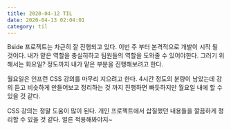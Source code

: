 ```yaml
---
title: 2020-04-12 TIL
date: 2020-04-13 02:04:01
category: til
---
```


Bside 프로젝트는 차근히 잘 진행되고 있다. 이번 주 부터 본격적으로 개발이 시작 될 것이다. 내가 맡은 역할을 충실히하고 팀원들의 역할을 도와줄 수 있어야한다. 그러기 위해서는 화요일? 정도까지 내가 맡은 부분을 진행해보려고 한다.

월요일은 인프런 CSS 강의를 마무리 지으려고 한다. 4시간 정도의 분량이 남았는데 강의 듣고 비슷하게 만들어보고 정리하는 것 까지 진행하면 빠듯하지만 월요일 내에 할 수 있을 것 같다.

CSS 강의는 정말 도움이 많이 된다. 개인 프로젝트에서 삽질했던 내용들을 깔끔하게 정리할 수 있을 것 같다. 얼른 적용해봐야지~
